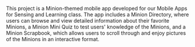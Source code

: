 This project is a Minion-themed mobile app developed for our Mobile Apps for Sensing and Learning class. 
The app includes a Minion Directory, where users can browse and view detailed information about their favorite Minions, 
a Minion Mini Quiz to test users' knowledge of the Minions, and a Minion Scrapbook, which allows users to scroll through 
and enjoy pictures of the Minions in an interactive format.






